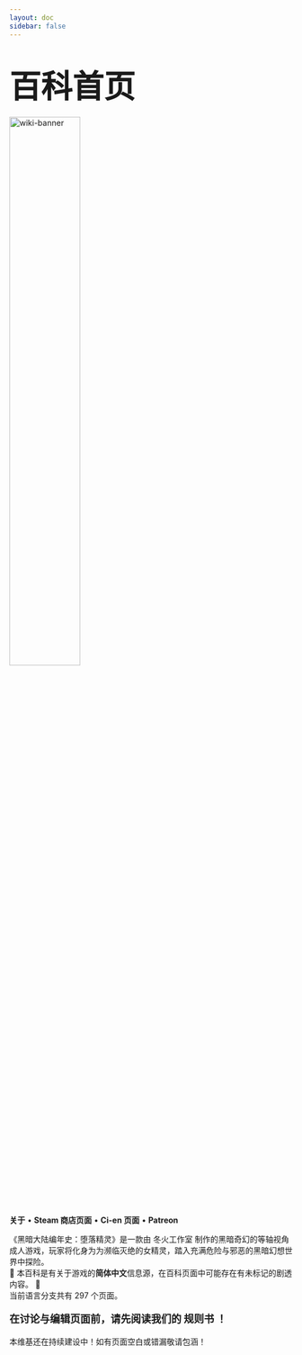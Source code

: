 ```yaml
---
layout: doc
sidebar: false
---
```


# <span style="font-size: 3.5rem;">百科首页</span>

<CustomDropdownGroup>
  <CustomDropdown
    trigger-text="人物志"
    :items='[
      { text: "角色", link: "./" },
      { text: "派系", link: "./" },
      { text: "NPC 们", link: "./" },
    ]'
  />
  <CustomDropdown
    trigger-text="世界"
    :items='[
      { text: "乌里哈西斯大陆", link: "./" },
      { text: "传说", link: "./" },
      { text: "任务", link: "./" },
      { text: "活动", link: "./" },
      { text: "敌人", link: "./" },
      { text: "商店", link: "./" },
    ]'
  />
  <CustomDropdown
    trigger-text="物品"
    :items='[
      { text: "生存", link: "./item/category.survival" },
      { text: "装备", link: "./item/category.equipment" },
      { text: "武器", link: "./item/category.weapon" },
      { text: "工具", link: "./item/category.tool" },
      { text: "背包", link: "./item/category.backpack" },
      { text: "特殊", link: "./item/category.special" },
    ]'
  />
  <CustomDropdown
    trigger-text="其他"
    :items='[
      { text: "战斗", link: "./" },
      { text: "技能", link: "./" },
      { text: "制作", link: "./" },
      { text: "烹饪", link: "./" },
      { text: "设置", link: "./" },
    ]'
  />
</CustomDropdownGroup>

<CustomAnnouncement title="欢迎来到黑暗大陆编年史百科!">
  <img src="/wiki/banner/banner_logo.png" alt="wiki-banner" width="50%" height="50%" draggable="false" />
  <div style="font-size: 14px;">
    <a href="./" style="text-decoration: none;"><span style="font-weight: bold;">关于</span></a><span> • </span>
    <a href="https://store.steampowered.com/app/2922590" target="_blank" style="text-decoration: none;"><span style="font-weight: bold;">Steam 商店页面</span></a><span> • </span>
    <a href="https://ci-en.dlsite.com/creator/24629" target="_blank" style="text-decoration: none;"><span style="font-weight: bold;">Ci-en 页面</span></a><span> • </span>
    <a href="https://www.patreon.com/c/DarkLandChronicle" target="_blank" style="text-decoration: none;"><span style="font-weight: bold;">Patreon</span></a>
  </div>
  <div style="font-size: 14px;">
    <p>
      《黑暗大陆编年史：堕落精灵》是一款由 <a href="https://ci-en.dlsite.com/creator/24629" style="text-decoration: none;">冬火工作室</a> 制作的黑暗奇幻的等轴视角成人游戏，玩家将化身为为濒临灭绝的女精灵，踏入充满危险与邪恶的黑暗幻想世界中探险。<br />
      🚨 本百科是有关于游戏的<b>简体中文</b>信息源，在百科页面中可能存在有未标记的剧透内容。 🚨<br />
      当前语言分支共有 297 个页面。
    </p>
  </div>
  <div style="font-size: 18px; font-weight: bold;">
    <p>在讨论与编辑页面前，请先阅读我们的 <a href="/chs/community/rules" style="text-decoration: none; font-weight: bold;">规则书</a> ！</p>
  </div>
</CustomAnnouncement>

<CustomAnnouncement title="公告">
  本维基还在持续建设中！如有页面空白或错漏敬请包涵！
</CustomAnnouncement>

<!--
<CustomButtonGroup :gap="8">
  <CustomButton theme="alt" size="medium" text="按钮" href="./guide/start" />
  <CustomButton theme="alt" size="medium" text="按钮" href="./guide/start" />
  <CustomButton theme="alt" size="medium" text="按钮" href="./guide/start" />
</CustomButtonGroup>
-->
